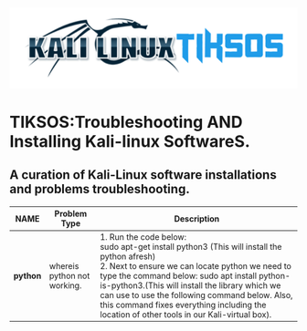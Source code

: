 <img src="https://github.com/fixitgearware/tiksos/blob/main/fixitgearwaretiksosbg.png">
<h1>TIKSOS:Troubleshooting AND Installing Kali-linux SoftwareS.</h1>
<h2>A curation of Kali-Linux software installations and problems troubleshooting.</h2>


|         NAME      |          Problem Type            |                           Description                                     |
|-------------------|----------------------------------|---------------------------------------------------------------------------|
|  <strong>python</strong>  |     whereis python not working.  | 1. Run the code below: <br>sudo apt-get install python3 (This will install the python afresh)<br> 2. Next to ensure we can locate python we need to type the command below: sudo apt install python-is-python3.(This will install the library which we can use to use the following command below. Also, this command fixes everything including the location of other tools in our Kali-virtual box).<br>|
               


